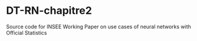 # DT-RN-chapitre2
Source code for INSEE Working Paper on use cases of neural networks with Official Statistics

